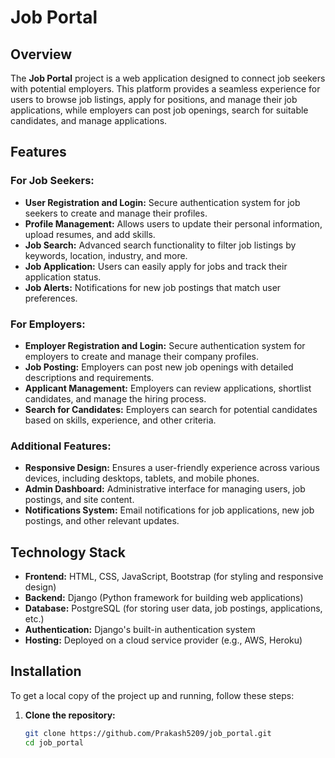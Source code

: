 # Job Portal

## Overview

The **Job Portal** project is a web application designed to connect job seekers with potential employers. This platform provides a seamless experience for users to browse job listings, apply for positions, and manage their job applications, while employers can post job openings, search for suitable candidates, and manage applications.

## Features

### For Job Seekers:
- **User Registration and Login:** Secure authentication system for job seekers to create and manage their profiles.
- **Profile Management:** Allows users to update their personal information, upload resumes, and add skills.
- **Job Search:** Advanced search functionality to filter job listings by keywords, location, industry, and more.
- **Job Application:** Users can easily apply for jobs and track their application status.
- **Job Alerts:** Notifications for new job postings that match user preferences.

### For Employers:
- **Employer Registration and Login:** Secure authentication system for employers to create and manage their company profiles.
- **Job Posting:** Employers can post new job openings with detailed descriptions and requirements.
- **Applicant Management:** Employers can review applications, shortlist candidates, and manage the hiring process.
- **Search for Candidates:** Employers can search for potential candidates based on skills, experience, and other criteria.

### Additional Features:
- **Responsive Design:** Ensures a user-friendly experience across various devices, including desktops, tablets, and mobile phones.
- **Admin Dashboard:** Administrative interface for managing users, job postings, and site content.
- **Notifications System:** Email notifications for job applications, new job postings, and other relevant updates.

## Technology Stack

- **Frontend:** HTML, CSS, JavaScript, Bootstrap (for styling and responsive design)
- **Backend:** Django (Python framework for building web applications)
- **Database:** PostgreSQL (for storing user data, job postings, applications, etc.)
- **Authentication:** Django's built-in authentication system
- **Hosting:** Deployed on a cloud service provider (e.g., AWS, Heroku)

## Installation

To get a local copy of the project up and running, follow these steps:

1. **Clone the repository:**
   ```bash
   git clone https://github.com/Prakash5209/job_portal.git
   cd job_portal
